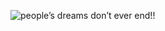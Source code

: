 

![people’s dreams don’t ever end!!](https://github.com/GempitaRizki/gempitarizki/assets/38187462/8fb7faab-7092-4d07-8217-58935b238b85)
